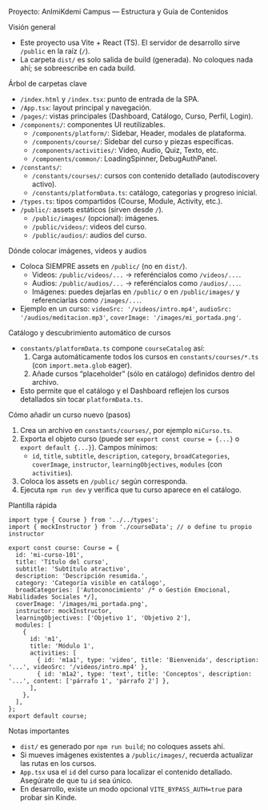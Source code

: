 Proyecto: AnImiKdemi Campus — Estructura y Guía de Contenidos

Visión general
- Este proyecto usa Vite + React (TS). El servidor de desarrollo sirve `/public` en la raíz (`/`).
- La carpeta `dist/` es solo salida de build (generada). No coloques nada ahí; se sobreescribe en cada build.

Árbol de carpetas clave
- `/index.html` y `/index.tsx`: punto de entrada de la SPA.
- `/App.tsx`: layout principal y navegación.
- `/pages/`: vistas principales (Dashboard, Catálogo, Curso, Perfil, Login).
- `/components/`: componentes UI reutilizables.
  - `/components/platform/`: Sidebar, Header, modales de plataforma.
  - `/components/course/`: Sidebar del curso y piezas específicas.
  - `/components/activities/`: Video, Audio, Quiz, Texto, etc.
  - `/components/common/`: LoadingSpinner, DebugAuthPanel.
- `/constants/`:
  - `/constants/courses/`: cursos con contenido detallado (autodiscovery activo).
  - `/constants/platformData.ts`: catálogo, categorías y progreso inicial.
- `/types.ts`: tipos compartidos (Course, Module, Activity, etc.).
- `/public/`: assets estáticos (sirven desde `/`).
  - `/public/images/` (opcional): imágenes.
  - `/public/videos/`: videos del curso.
  - `/public/audios/`: audios del curso.

Dónde colocar imágenes, videos y audios
- Coloca SIEMPRE assets en `/public/` (no en `dist/`).
  - Videos: `/public/videos/...` → referéncialos como `/videos/...`.
  - Audios: `/public/audios/...` → referéncialos como `/audios/...`.
  - Imágenes: puedes dejarlas en `/public/` o en `/public/images/` y referenciarlas como `/images/...`.
- Ejemplo en un curso: `videoSrc: '/videos/intro.mp4'`, `audioSrc: '/audios/meditacion.mp3'`, `coverImage: '/images/mi_portada.png'`.

Catálogo y descubrimiento automático de cursos
- `constants/platformData.ts` compone `courseCatalog` así:
  1) Carga automáticamente todos los cursos en `constants/courses/*.ts` (con `import.meta.glob` eager).
  2) Añade cursos “placeholder” (sólo en catálogo) definidos dentro del archivo.
- Esto permite que el catálogo y el Dashboard reflejen los cursos detallados sin tocar `platformData.ts`.

Cómo añadir un curso nuevo (pasos)
1) Crea un archivo en `constants/courses/`, por ejemplo `miCurso.ts`.
2) Exporta el objeto curso (puede ser `export const course = {...}` o `export default {...}`). Campos mínimos:
   - `id`, `title`, `subtitle`, `description`, `category`, `broadCategories`, `coverImage`, `instructor`, `learningObjectives`, `modules` (con `activities`).
3) Coloca los assets en `/public/` según corresponda.
4) Ejecuta `npm run dev` y verifica que tu curso aparece en el catálogo.

Plantilla rápida
```
import type { Course } from '../../types';
import { mockInstructor } from './courseData'; // o define tu propio instructor

export const course: Course = {
  id: 'mi-curso-101',
  title: 'Título del curso',
  subtitle: 'Subtítulo atractivo',
  description: 'Descripción resumida.',
  category: 'Categoría visible en catálogo',
  broadCategories: ['Autoconocimiento' /* o Gestión Emocional, Habilidades Sociales */],
  coverImage: '/images/mi_portada.png',
  instructor: mockInstructor,
  learningObjectives: ['Objetivo 1', 'Objetivo 2'],
  modules: [
    {
      id: 'm1',
      title: 'Módulo 1',
      activities: [
        { id: 'm1a1', type: 'video', title: 'Bienvenida', description: '...', videoSrc: '/videos/intro.mp4' },
        { id: 'm1a2', type: 'text', title: 'Conceptos', description: '...', content: ['párrafo 1', 'párrafo 2'] },
      ],
    },
  ],
};
export default course;
```

Notas importantes
- `dist/` es generado por `npm run build`; no coloques assets ahí.
- Si mueves imágenes existentes a `/public/images/`, recuerda actualizar las rutas en los cursos.
- `App.tsx` usa el `id` del curso para localizar el contenido detallado. Asegúrate de que tu `id` sea único.
- En desarrollo, existe un modo opcional `VITE_BYPASS_AUTH=true` para probar sin Kinde.

